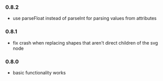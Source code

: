 ### 0.8.2

* use parseFloat instead of parseInt for parsing values from attributes

### 0.8.1

* fix crash when replacing shapes that aren't direct children of the svg node

### 0.8.0

* basic functionality works
